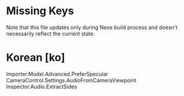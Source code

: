 # Missing Keys
Note that this file updates only during Neos build process and doesn't necessarily reflect the current state.

# Korean [ko]
Importer.Model.Advanced.PreferSpecular  
CameraControl.Settings.AudioFromCameraViewpoint  
Inspector.Audio.ExtractSides  


